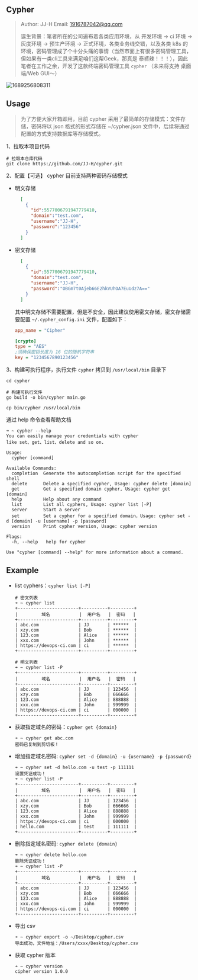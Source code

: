 ## Cypher

> Author: JJ-H	Email: 1916787042@qq.com
>
> 诞生背景：笔者所在的公司遍布着各类应用环境，从 开发环境 -> ci 环境 -> 灰度环境 -> 预生产环境 -> 正式环境，各类业务线交错，以及各类 k8s 的环境，密码管理成了个十分头痛的事情（当然市面上有很多密码管理工具，但如果有一类cli工具来满足咱们这帮Geek，那真是 泰裤辣！！！），因此笔者在工作之余，开发了这款终端密码管理工具 `cypher` （未来将支持 桌面端/Web GUI～）

![1689256808311](images/example.png)


## Usage
> 为了方便大家开箱即用，目前 cypher 采用了最简单的存储模式：文件存储，密码将以 json 格式的形式存储在 ~/cypher.json 文件中，后续将通过配置的方式支持数据库等存储模式。

1、拉取本项目代码
```shell
# 拉取本仓库代码
git clone https://github.com/JJ-H/cypher.git
```

2、配置【可选】
cypher 目前支持两种密码存储模式
- 明文存储
  ```json
    [
      {
        "id":5577006791947779410,
        "domain":"test.com",
        "username":"JJ-H",
        "password":"123456"
      }
    ]
  ```
- 密文存储
  ```json
    [
      {
        "id":5577006791947779410,
        "domain":"test.com",
        "username":"JJ-H",
        "password":"OBGm7t0Ajeb66E2hkVUhOA7EuUdz7A=="
      }
    ]
  ```
  其中明文存储不需要配置，但是不安全，因此建议使用密文存储，密文存储需要配置 `~/.cypher_config.ini` 文件，配置如下：

  ```ini
  app_name = "Cipher"

  [crypto]
  type = "AES"
  ;须确保密钥长度为 16 位的随机字符串
  key = "1234567890123456"
  ```

3、构建可执行程序，执行文件 `cypher` 拷贝到 `/usr/local/bin` 目录下
```shell
cd cypher

# 构建可执行文件
go build -o bin/cypher main.go

cp bin/cypher /usr/local/bin
```

通过 help 命令查看帮助文档

```shell
➜ ~ cypher --help
You can easily manage your credentials with cypher 
like set、get、list、delete and so on.

Usage:
  cypher [command]

Available Commands:
  completion  Generate the autocompletion script for the specified shell
  delete      Delete a specified cypher, Usage: cypher delete [domain]
  get         Get a specified domain cypher, Usage: cypher get [domain]
  help        Help about any command
  list        List all cyphers, Usage: cypher list [-P]
  server      Start a server
  set         Set a cypher for a specified domain，Usage: cypher set -d [domain] -u [username] -p [password]
  version     Print cypher version, Usage: cypher version

Flags:
  -h, --help   help for cypher

Use "cypher [command] --help" for more information about a command.
```

## Example

- list cyphers：`cypher list [-P]`

  ```shell
  # 密文列表
  ➜ ~ cypher list
  +-----------------------+----------+---------+
  |         域名           |  用户名   |  密码   |
  +-----------------------+----------+---------+
  | abc.com               | JJ       | ******  |
  | xzy.com               | Bob      | ******  |
  | 123.com               | Alice    | ******  |
  | xxx.com               | John     | ******  |
  | https://devops-ci.com | ci       | ******  |
  +-----------------------+----------+---------+

  # 明文列表
  ➜ ~ cypher list -P
  +-----------------------+----------+---------+
  |         域名           |  用户名   |  密码   |
  +-----------------------+----------+---------+
  | abc.com               | JJ       | 123456  |
  | xzy.com               | Bob      | 666666  |
  | 123.com               | Alice    | 888888  |
  | xxx.com               | John     | 999999  |
  | https://devops-ci.com | ci       | 000000  |
  +-----------------------+----------+---------+
  ```

- 获取指定域名的密码：`cypher get {domain}`

  ```shell
  ➜ ~ cypher get abc.com
  密码已复制到剪切板！
  ```

- 增加指定域名密码: `cypher set -d {domain} -u {username} -p {password} `

  ```shell
  ➜ ~ cypher set -d hello.com -u test -p 111111
  设置凭证成功！
  ➜ ~ cypher list -P
  +-----------------------+----------+---------+
  |         域名           |  用户名   |  密码   |
  +-----------------------+----------+---------+
  | abc.com               | JJ       | 123456  |
  | xzy.com               | Bob      | 666666  |
  | 123.com               | Alice    | 888888  |
  | xxx.com               | John     | 999999  |
  | https://devops-ci.com | ci       | 000000  |
  | hello.com             | test     | 111111  |
  +-----------------------+----------+---------+
  ```
- 删除指定域名密码: `cypher delete {domain}`

  ```shell
  ➜ ~ cypher delete hello.com
  删除凭证成功！
  ➜ ~ cypher list -P
  +-----------------------+----------+---------+
  |         域名           |  用户名   |  密码   |
  +-----------------------+----------+---------+
  | abc.com               | JJ       | 123456  |
  | xzy.com               | Bob      | 666666  |
  | 123.com               | Alice    | 888888  |
  | xxx.com               | John     | 999999  |
  | https://devops-ci.com | ci       | 000000  |
  +-----------------------+----------+---------+
  ```
- 导出 csv
  ```shell
  ➜ ~ cypher export -o ~/Desktop/cypher.csv
  导出成功，文件地址：/Users/xxxx/Desktop/cypher.csv
  ```
- 获取 cypher 版本

  ```shell
  ➜ ~ cypher version
  cipher version 1.0.0
  ```
